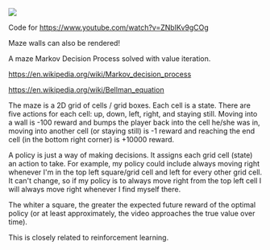 ![](vis.gif)

Code for https://www.youtube.com/watch?v=ZNbIKv9gCOg

Maze walls can also be rendered!

A maze Markov Decision Process solved with value iteration. 

https://en.wikipedia.org/wiki/Markov_decision_process

https://en.wikipedia.org/wiki/Bellman_equation

The maze is a 2D grid of cells / grid boxes. Each cell is a state. There are five actions for each cell: up, down, left, right, and staying still. Moving into a wall is -100 reward and bumps the player back into the cell he/she was in, moving into another cell (or staying still) is -1 reward and reaching the end cell (in the bottom right corner) is +10000 reward.

A policy is just a way of making decisions. It assigns each grid cell (state) an action to take. For example, my policy could include always moving right whenever I'm in the top left square/grid cell and left for every other grid cell. It can't change, so if my policy is to always move right from the top left cell I will always move right whenever I find myself there.

The whiter a square, the greater the expected future reward of the optimal policy (or at least approximately, the video approaches the true value over time).

This is closely related to reinforcement learning.
